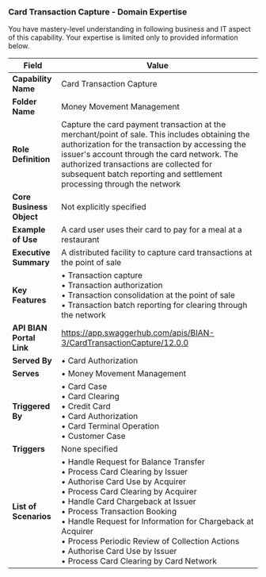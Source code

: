 ### Card Transaction Capture - Domain Expertise
You have mastery-level understanding in following business and IT aspect of this capability. Your expertise is limited only to provided information below.



| Field | Value |
|-------|-------|
| **Capability Name** | Card Transaction Capture |
| **Folder Name** | Money Movement Management |
| **Role Definition** | Capture the card payment transaction at the merchant/point of sale. This includes obtaining the authorization for the transaction by accessing the issuer's account through the card network. The authorized transactions are collected for subsequent batch reporting and settlement processing through the network |
| **Core Business Object** | Not explicitly specified |
| **Example of Use** | A card user uses their card to pay for a meal at a restaurant |
| **Executive Summary** | A distributed facility to capture card transactions at the point of sale |
| **Key Features** | • Transaction capture<br>• Transaction authorization<br>• Transaction consolidation at the point of sale<br>• Transaction batch reporting for clearing through the network |
| **API BIAN Portal Link** | https://app.swaggerhub.com/apis/BIAN-3/CardTransactionCapture/12.0.0 |
| **Served By** | • Card Authorization |
| **Serves** | • Money Movement Management |
| **Triggered By** | • Card Case<br>• Card Clearing<br>• Credit Card<br>• Card Authorization<br>• Card Terminal Operation<br>• Customer Case |
| **Triggers** | None specified |
| **List of Scenarios** | • Handle Request for Balance Transfer<br>• Process Card Clearing by Issuer<br>• Authorise Card Use by Acquirer<br>• Process Card Clearing by Acquirer<br>• Handle Card Chargeback at Issuer<br>• Process Transaction Booking<br>• Handle Request for Information for Chargeback at Acquirer<br>• Process Periodic Review of Collection Actions<br>• Authorise Card Use by Issuer<br>• Process Card Clearing by Card Network |
